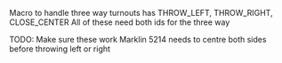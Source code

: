
Macro to handle three way turnouts has THROW_LEFT, THROW_RIGHT, CLOSE_CENTER
 All of these need both ids for the three way
 
 TODO:  Make sure these work
        Marklin 5214 needs to centre both sides before throwing left or right
